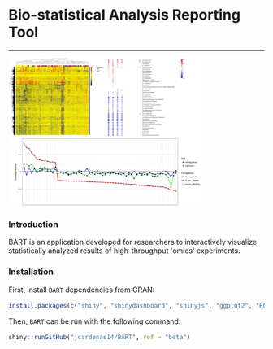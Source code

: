 **B**io-statistical **A**nalysis **R**eporting **T**ool
===================================================================================================================================================================================

------------------------------------------------------------------------

<img src="www/images/bart_figure.png" style="width:75.0%" />  

### **Introduction**

BART is an application developed for researchers to interactively
visualize statistically analyzed results of high-throughput 'omics'
experiments.

### **Installation**
First, install `BART` dependencies from CRAN:
```r
install.packages(c("shiny", "shinydashboard", "shinyjs", "ggplot2", "RColorBrewer", "fastcluster", "NMF", "grid", "clValid","VennDiagram","gtools","scales","reshape2","data.table","tidyverse","janitor","DT"))
```

Then, `BART` can be run with the following command:
```r
shiny::runGitHub("jcardenas14/BART", ref = "beta")
```